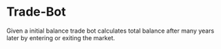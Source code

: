 # Trade-Bot
Given a initial balance trade bot calculates total balance after many years later by entering or exiting the market.
